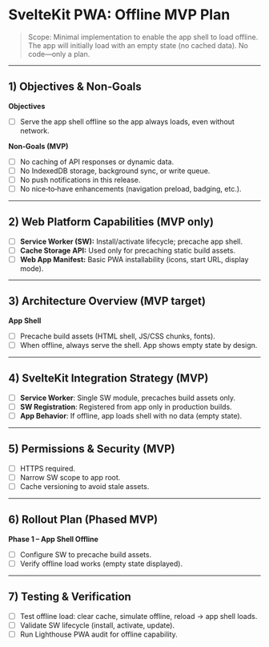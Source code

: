 # SvelteKit PWA: Offline MVP Plan

> Scope: Minimal implementation to enable the app shell to load offline. The app will initially load with an empty state (no cached data). No code—only a plan.

---

## 1) Objectives & Non‑Goals

**Objectives**
- [ ] Serve the app shell offline so the app always loads, even without network.

**Non‑Goals (MVP)**
- [ ] No caching of API responses or dynamic data.
- [ ] No IndexedDB storage, background sync, or write queue.
- [ ] No push notifications in this release.
- [ ] No nice‑to‑have enhancements (navigation preload, badging, etc.).

---

## 2) Web Platform Capabilities (MVP only)

- [ ] **Service Worker (SW):** Install/activate lifecycle; precache app shell.
- [ ] **Cache Storage API:** Used only for precaching static build assets.
- [ ] **Web App Manifest:** Basic PWA installability (icons, start URL, display mode).

---

## 3) Architecture Overview (MVP target)

**App Shell**
- [ ] Precache build assets (HTML shell, JS/CSS chunks, fonts).
- [ ] When offline, always serve the shell. App shows empty state by design.

---

## 4) SvelteKit Integration Strategy (MVP)

- [ ] **Service Worker**: Single SW module, precaches build assets only.
- [ ] **SW Registration**: Registered from app only in production builds.
- [ ] **App Behavior**: If offline, app loads shell with no data (empty state).

---

## 5) Permissions & Security (MVP)

- [ ] HTTPS required.
- [ ] Narrow SW scope to app root.
- [ ] Cache versioning to avoid stale assets.

---

## 6) Rollout Plan (Phased MVP)

**Phase 1 – App Shell Offline**
- [ ] Configure SW to precache build assets.
- [ ] Verify offline load works (empty state displayed).

---

## 7) Testing & Verification

- [ ] Test offline load: clear cache, simulate offline, reload → app shell loads.
- [ ] Validate SW lifecycle (install, activate, update).
- [ ] Run Lighthouse PWA audit for offline capability.
